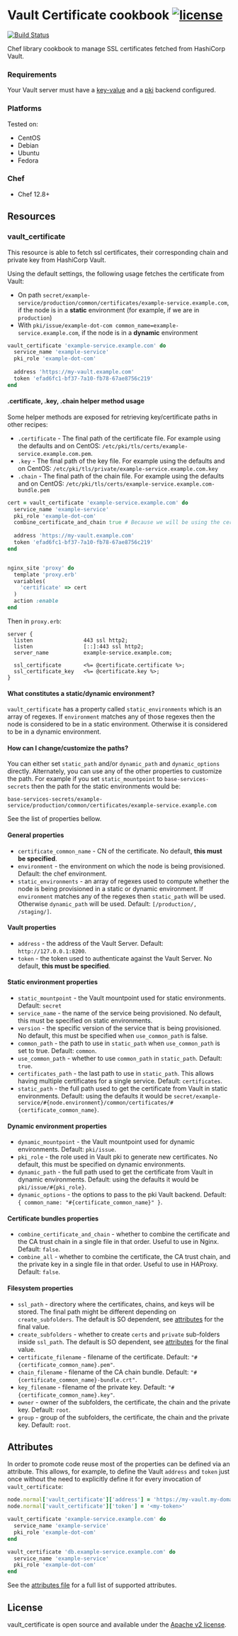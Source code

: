 # Vault Certificate cookbook [![license](https://img.shields.io/badge/license-Apache%20v2-blue.svg)](LICENSE)

[![Build Status](https://travis-ci.org/ist-dsi/cookbook-vault-certificate.svg?branch=master)](https://travis-ci.org/ist-dsi/cookbook-vault-certificate)

Chef library cookbook to manage SSL certificates fetched from HashiCorp Vault.

### Requirements

Your Vault server must have a [key-value](https://www.vaultproject.io/docs/secrets/kv/index.html) and a
[pki](https://www.vaultproject.io/docs/secrets/pki/index.html) backend configured.

### Platforms

Tested on:

- CentOS
- Debian
- Ubuntu
- Fedora

### Chef

- Chef 12.8+

## Resources

### vault_certificate

This resource is able to fetch ssl certificates, their corresponding chain and private key from HashiCorp Vault.

Using the default settings, the following usage fetches the certificate from Vault:

- On path `secret/example-service/production/common/certificates/example-service.example.com`, if the node is in a **static** environment (for example, if we are in `production`)
- With `pki/issue/example-dot-com common_name=example-service.example.com`, if the node is in a **dynamic** environment

```ruby
vault_certificate 'example-service.example.com' do
  service_name 'example-service'
  pki_role 'example-dot-com'
  
  address 'https://my-vault.example.com'
  token 'efad6fc1-bf37-7a10-fb78-67ae8756c219'
end
```

#### .certificate, .key, .chain helper method usage

Some helper methods are exposed for retrieving key/certificate paths in other recipes:

  - `.certificate` - The final path of the certificate file. For example using the defaults and on CentOS: `/etc/pki/tls/certs/example-service.example.com.pem`.
  - `.key` - The final path of the key file. For example using the defaults and on CentOS: `/etc/pki/tls/private/example-service.example.com.key`
  - `.chain` - The final path of the chain file. For example using the defaults and on CentOS: `/etc/pki/tls/certs/example-service.example.com-bundle.pem`

```ruby
cert = vault_certificate 'example-service.example.com' do
  service_name 'example-service'
  pki_role 'example-dot-com'
  combine_certificate_and_chain true # Because we will be using the certificate on Nginx.
 
  address 'https://my-vault.example.com'
  token 'efad6fc1-bf37-7a10-fb78-67ae8756c219'
end


nginx_site 'proxy' do
  template 'proxy.erb'
  variables(
    'certificate' => cert
  )
  action :enable
end
```

Then in `proxy.erb`:

```
server {
  listen                443 ssl http2;
  listen                [::]:443 ssl http2;
  server_name           example-service.example.com;
  
  ssl_certificate       <%= @certificate.certificate %>;
  ssl_certificate_key   <%= @certificate.key %>;
}
```
  
#### What constitutes a static/dynamic environment?
`vault_certificate` has a property called `static_environments` which is an array of regexes. If `environment` matches
any of those regexes then the node is considered to be in a static environment. Otherwise it is considered to
be in a dynamic environment.

#### How can I change/customize the paths?
You can either set `static_path` and/or `dynamic_path` and `dynamic_options` directly. Alternately, you can use any of 
the other properties to customize the path. For example if you set `static_mountpoint` to `base-services-secrets` then 
the path for the static environments would be:

  `base-services-secrets/example-service/production/common/certificates/example-service.example.com`

See the list of properties bellow.

#### General properties

  - `certificate_common_name` - CN of the certificate. No default, **this must be specified**.
  - `environment` - the environment on which the node is being provisioned. Default: the chef environment.
  - `static_environments` - an array of regexes used to compute whether the node is being provisioned in a static or dynamic environment.
                            If `environment` matches any of the regexes then `static_path` will be used. Otherwise `dynamic_path` will be used.
                            Default: `[/production/, /staging/]`.

#### Vault properties

  - `address` - the address of the Vault Server. Default: `http://127.0.0.1:8200`.
  - `token` - the token used to authenticate against the Vault Server. No default, **this must be specified**.

#### Static environment properties
  
  - `static_mountpoint` - the Vault mountpoint used for static environments. Default: `secret`
  - `service_name` - the name of the service being provisioned. No default, this must be specified on static environments.
  - `version` - the specific version of the service that is being provisioned. No default, this must be specified when `use_common_path` is false.
  - `common_path` - the path to use in `static_path` when `use_common_path` is set to true. Default: `common`.
  - `use_common_path` - whether to use `common_path` in `static_path`. Default: `true`.
  - `certificates_path` - the last path to use in `static_path`. This allows having multiple certificates for a single service. Default: `certificates`.
  - `static_path` - the full path used to get the certificate from Vault in static environments. Default: using the defaults it would be
                    `secret/example-service/#{node.environment}/common/certificates/#{certificate_common_name}`.

#### Dynamic environment properties
                    
  - `dynamic_mountpoint` - the Vault mountpoint used for dynamic environments. Default: `pki/issue`.
  - `pki_role` - the role used in Vault pki to generate new certificates. No default, this must be specified on dynamic environments.
  - `dynamic_path` - the full path used to get the certificate from Vault in dynamic environments. Default: using the defaults it would be
                     `pki/issue/#{pki_role}`.
  - `dynamic_options` - the options to pass to the pki Vault backend. Default: `{ common_name: "#{certificate_common_name}" }`.

#### Certificate bundles properties

  - `combine_certificate_and_chain` - whether to combine the certificate and the CA trust chain in a single file in that
                                      order. Useful to use in Nginx. Default: `false`.
  - `combine_all` - whether to combine the certificate, the CA trust chain, and the private key in a single file in that
                    order. Useful to use in HAProxy. Default: `false`.

#### Filesystem properties

  - `ssl_path` - directory where the certificates, chains, and keys will be stored. The final path might be different depending on `create_subfolders`.
                 The default is SO dependent, see [attributes](attributes/defaults.rb) for the final value.
  - `create_subfolders` - whether to create `certs` and `private` sub-folders inside `ssl_path`.
                          The default is SO dependent, see [attributes](attributes/defaults.rb) for the final value.
  - `certificate_filename` - filename of the certificate. Default: `"#{certificate_common_name}.pem"`.
  - `chain_filename` - filename of the CA chain bundle. Default: `"#{certificate_common_name}-bundle.crt"`.
  - `key_filename` - filename of the private key. Default: `"#{certificate_common_name}.key"`.
  - `owner` - owner of the subfolders, the certificate, the chain and the private key. Default: `root`.
  - `group` - group of the subfolders, the certificate, the chain and the private key. Default: `root`.

## Attributes

In order to promote code reuse most of the properties can be defined via an attribute. This allows, for example, to define
the Vault `address` and `token` just once without the need to explicitly define it for every invocation of `vault_certificate`:

```ruby
node.normal['vault_certificate']['address'] = 'https://my-vault.my-domain.gtld'
node.normal['vault_certificate']['token'] = '<my-token>'

vault_certificate 'example-service.example.com' do
  service_name 'example-service'
  pki_role 'example-dot-com'
end

vault_certificate 'db.example-service.example.com' do
  service_name 'example-service'
  pki_role 'example-dot-com'
end
```

See the [attributes file](attributes/defaults.rb) for a full list of supported attributes.

## License
vault_certificate is open source and available under the [Apache v2 license](LICENSE).